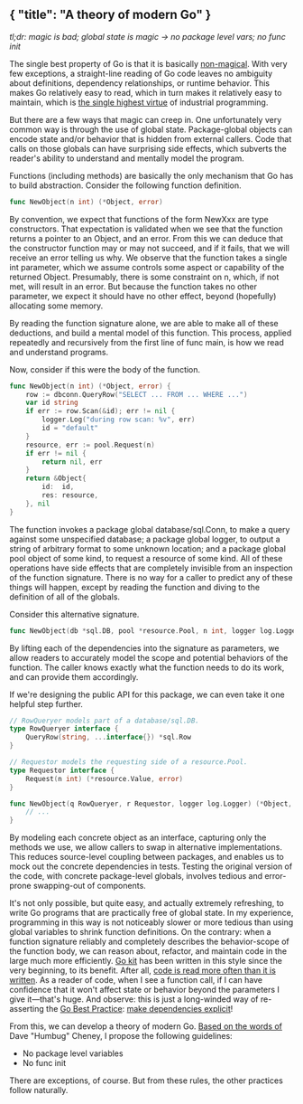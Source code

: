 {
	"title": "A theory of modern Go"
}
---

_tl;dr: magic is bad; global state is magic → no package level vars; no func init_

The single best property of Go is that it is basically [non-magical](https://news.ycombinator.com/item?id=13949588).
With very few exceptions, a straight-line reading of Go code leaves no ambiguity about definitions, dependency relationships, or runtime behavior.
This makes Go relatively easy to read, which in turn makes it relatively easy to maintain, which is 
 [the single highest virtue](http://programmingisterrible.com/post/139222674273/write-code-that-is-easy-to-delete-not-easy-to) of industrial programming.

But there are a few ways that magic can creep in.
One unfortunately very common way is through the use of global state.
Package-global objects can encode state and/or behavior that is hidden from external callers.
Code that calls on those globals can have surprising side effects, which subverts the reader's ability to understand and mentally model the program.

Functions (including methods) are basically the only mechanism that Go has to build abstraction.
Consider the following function definition.

```go
func NewObject(n int) (*Object, error)
```

By convention, we expect that functions of the form NewXxx are type constructors.
That expectation is validated when we see that the function returns a pointer to an Object, and an error.
From this we can deduce that the constructor function may or may not succeed, and if it fails, that we will receive an error telling us why.
We observe that the function takes a single int parameter, which we assume controls some aspect or capability of the returned Object.
Presumably, there is some constraint on n, which, if not met, will result in an error.
But because the function takes no other parameter, we expect it should have no other effect, beyond (hopefully) allocating some memory.

By reading the function signature alone, we are able to make all of these deductions, and build a mental model of this function.
This process, applied repeatedly and recursively from the first line of func main, is how we read and understand programs.

Now, consider if this were the body of the function.

```go
func NewObject(n int) (*Object, error) {
	row := dbconn.QueryRow("SELECT ... FROM ... WHERE ...")
	var id string
	if err := row.Scan(&id); err != nil {
		logger.Log("during row scan: %v", err)
		id = "default"
	}
	resource, err := pool.Request(n)
	if err != nil {
		return nil, err
	}
	return &Object{
		id:  id,
		res: resource,
	}, nil
}
```

The function invokes a package global database/sql.Conn, to make a query against some unspecified database;
 a package global logger, to output a string of arbitrary format to some unknown location;
 and a package global pool object of some kind, to request a resource of some kind.
All of these operations have side effects that are completely invisible from an inspection of the function signature.
There is no way for a caller to predict any of these things will happen, except by reading the function and diving to the definition of all of the globals.

Consider this alternative signature.

```go
func NewObject(db *sql.DB, pool *resource.Pool, n int, logger log.Logger) (*Object, error)
```

By lifting each of the dependencies into the signature as parameters, we allow readers to accurately model the scope and potential behaviors of the function.
The caller knows exactly what the function needs to do its work, and can provide them accordingly.

If we're designing the public API for this package, we can even take it one helpful step further.

```go
// RowQueryer models part of a database/sql.DB.
type RowQueryer interface {
	QueryRow(string, ...interface{}) *sql.Row
}

// Requestor models the requesting side of a resource.Pool.
type Requestor interface {
	Request(n int) (*resource.Value, error)
}

func NewObject(q RowQueryer, r Requestor, logger log.Logger) (*Object, error) {
	// ...
}
```

By modeling each concrete object as an interface, capturing only the methods we use, we allow callers to swap in alternative implementations.
This reduces source-level coupling between packages, and enables us to mock out the concrete dependencies in tests.
Testing the original version of the code, with concrete package-level globals, involves tedious and error-prone swapping-out of components.

It's not only possible, but quite easy, and actually extremely refreshing, to write Go programs that are practically free of global state.
In my experience, programming in this way is not noticeably slower or more tedious than using global variables to shrink function definitions.
On the contrary: when a function signature reliably and completely describes the behavior-scope of the function body, we can reason about, refactor, and maintain code in the large much more efficiently.
[Go kit](https://github.com/go-kit/kit) has been written in this style since the very beginning, to its benefit.
After all, [code is read more often than it is written](https://blogs.msdn.microsoft.com/oldnewthing/20070406-00/?p=27343/).
As a reader of code, when I see a function call, if I can have confidence that it won't affect state or behavior beyond the parameters I give it—that's huge.
And observe: this is just a long-winded way of re-asserting the [Go Best Practice](http://peter.bourgon.org/go-best-practices-2016): [make dependencies explicit](http://peter.bourgon.org/go-best-practices-2016/#program-design)!

From this, we can develop a theory of modern Go.
[Based on the words of](https://twitter.com/davecheney/status/871939730761547776) Dave "Humbug" Cheney, I propose the following guidelines:

- No package level variables
- No func init

There are exceptions, of course. But from these rules, the other practices follow naturally.

